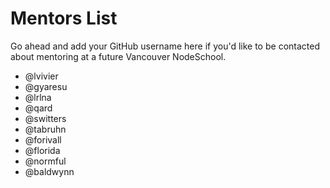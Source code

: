 
# Mentors List

Go ahead and add your GitHub username here if you'd like to be
contacted about mentoring at a future Vancouver NodeSchool.

- @lvivier
- @gyaresu
- @lrlna
- @qard
- @switters
- @tabruhn
- @forivall
- @florida
- @normful
- @baldwynn
